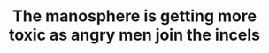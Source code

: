 ---
title: 'The manosphere is getting more toxic as angry men join the incels'

year: 2020

venue: "MIT Tech Review"

link: "https://www.technologyreview.com/2020/02/07/349052/the-manosphere-is-getting-more-toxic-as-angry-men-join-the-incels/"

archive: ""

related_paper: 'The Evolution of the Manosphere Across the Web'

---